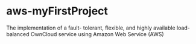 # aws-myFirstProject
The implementation of a fault- tolerant, flexible, and highly available load-balanced OwnCloud service using Amazon Web Service (AWS)

